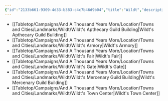 ```yaml
---
{"id":"2133b661-9309-4d33-b383-c4c7b46d9b04","title":"Wildt","description":"Landmarks - Wildt","publish":true,"date_created":"Tuesday, April 2nd 2024, 6:38:29 pm","date_modified":"Tuesday, April 9th 2024, 8:38:07 pm","path":"Tabletop/Campaigns/And A Thousand Years More/Location/Towns and Cities/Landmarks/Wildt/index.md","permalink":"/tabletop/campaigns/and-a-thousand-years-more/location/towns-and-cities/landmarks/wildt/index/","PassFrontmatter":true}
---
```



- [[Tabletop/Campaigns/And A Thousand Years More/Location/Towns and Cities/Landmarks/Wildt/Wildt's Apthecary Guild Building\|Wildt's Apthecary Guild Building]]
- [[Tabletop/Campaigns/And A Thousand Years More/Location/Towns and Cities/Landmarks/Wildt/Wildt's Armory\|Wildt's Armory]]
- [[Tabletop/Campaigns/And A Thousand Years More/Location/Towns and Cities/Landmarks/Wildt/Wildt's Fair\|Wildt's Fair]]
- [[Tabletop/Campaigns/And A Thousand Years More/Location/Towns and Cities/Landmarks/Wildt/Wildt's Gate\|Wildt's Gate]]
- [[Tabletop/Campaigns/And A Thousand Years More/Location/Towns and Cities/Landmarks/Wildt/Wildt's Mercenary Guild Building\|Wildt's Mercenary Guild Building]]
- [[Tabletop/Campaigns/And A Thousand Years More/Location/Towns and Cities/Landmarks/Wildt/Wildt's Town Center\|Wildt's Town Center]]

